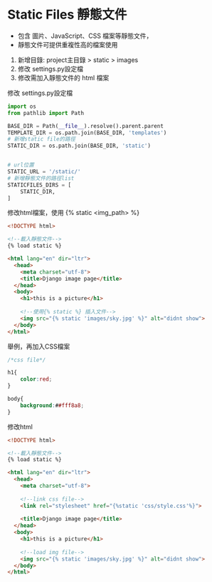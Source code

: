 # Static Files 靜態文件
* 包含 圖片、JavaScript、CSS 檔案等靜態文件，
* 靜態文件可提供重複性高的檔案使用

1. 新增目錄: project主目錄 > static > images
2. 修改 settings.py設定檔
3. 修改需加入靜態文件的 html 檔案 

修改 settings.py設定檔
```python
import os
from pathlib import Path

BASE_DIR = Path(__file__).resolve().parent.parent
TEMPLATE_DIR = os.path.join(BASE_DIR, 'templates')
# 新增static file的路徑
STATIC_DIR = os.path.join(BASE_DIR, 'static')


# url位置
STATIC_URL = '/static/'    
# 新增靜態文件的路徑list
STATICFILES_DIRS = [
    STATIC_DIR,
]
```
修改html檔案，使用 {% static <img_path> %}
```html
<!DOCTYPE html>

<!--載入靜態文件-->
{% load static %}

<html lang="en" dir="ltr">
  <head>
    <meta charset="utf-8">
    <title>Django image page</title>
  </head>
  <body>
    <h1>this is a picture</h1>
    
    <!--使用{% static %} 插入文件-->
    <img src="{% static 'images/sky.jpg' %}" alt="didnt show">
  </body>
</html>
```
舉例，再加入CSS檔案
```css
/*css file*/

h1{
    color:red;
}

body{
    background:##fff8a8;
}
```
修改html
```html
<!DOCTYPE html>

<!--載入靜態文件-->
{% load static %}

<html lang="en" dir="ltr">
  <head>
    <meta charset="utf-8">
    
    <!--link css file-->
    <link rel="stylesheet" href="{%static 'css/style.css'%}">
    
    <title>Django image page</title>
  </head>
  <body>
    <h1>this is a picture</h1>
    
    <!--load img file-->
    <img src="{% static 'images/sky.jpg' %}" alt="didnt show">
  </body>
</html>
```